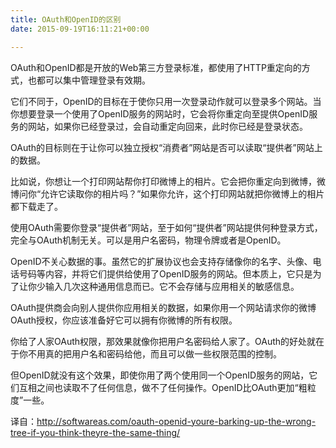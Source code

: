 ```yaml
---
title: OAuth和OpenID的区别
date: 2015-09-19T16:11:21+00:00

---
```

OAuth和OpenID都是开放的Web第三方登录标准，都使用了HTTP重定向的方式，也都可以集中管理登录有效期。

它们不同于，OpenID的目标在于使你只用一次登录动作就可以登录多个网站。当你想要登录一个使用了OpenID服务的网站时，它会将你重定向至提供OpenID服务的网站，如果你已经登录过，会自动重定向回来，此时你已经是登录状态。

OAuth的目标则在于让你可以独立授权“消费者”网站是否可以读取“提供者”网站上的数据。

比如说，你想让一个打印网站帮你打印微博上的相片。它会把你重定向到微博，微博问你“允许它读取你的相片吗？”如果你允许，这个打印网站就把你微博上的相片都下载走了。

使用OAuth需要你登录“提供者”网站，至于如何“提供者”网站提供何种登录方式，完全与OAuth机制无关。可以是用户名密码，物理令牌或者是OpenID。

OpenID不关心数据的事。虽然它的扩展协议也会支持存储像你的名字、头像、电话号码等内容，并将它们提供给使用了OpenID服务的网站。但本质上，它只是为了让你少输入几次这种通用信息而已。它不会存储与应用相关的敏感信息。

OAuth提供商会向别人提供你应用相关的数据，如果你用一个网站请求你的微博OAuth授权，你应该准备好它可以拥有你微博的所有权限。

你给了人家OAuth权限，那效果就像你把用户名密码给人家了。OAuth的好处就在于你不用真的把用户名和密码给他，而且可以做一些权限范围的控制。

但OpenID就没有这个效果，即使你用了两个使用同一个OpenID服务的网站，它们互相之间也读取不了任何信息，做不了任何操作。OpenID比OAuth更加“粗粒度”一些。

译自：http://softwareas.com/oauth-openid-youre-barking-up-the-wrong-tree-if-you-think-theyre-the-same-thing/
